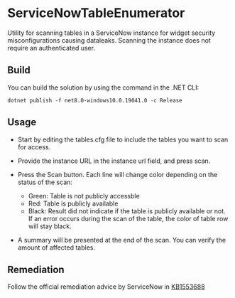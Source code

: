 # ServiceNowTableEnumerator

Utility for scanning tables in a ServiceNow instance for widget security misconfigurations causing dataleaks. Scanning the instance does not require an authenticated user.

## Build

You can build the solution by using the command in the .NET CLI:

```
dotnet publish -f net8.0-windows10.0.19041.0 -c Release
```
## Usage

- Start by editing the tables.cfg file to include the tables you want to scan for access.

- Provide the instance URL in the instance url field, and press scan.
  
- Press the Scan button. Each line will change color depending on the status of the scan:
  - Green: Table is not publicly accessble
  - Red: Table is publicly available
  - Black: Result did not indicate if the table is publicly available or not. If an error occurs during the scan of the table, the color of table row will stay black.
 
- A summary will be presented at the end of the scan. You can verify the amount of affected tables.

## Remediation

Follow the official remediation advice by ServiceNow in [KB1553688](https://support.servicenow.com/kb?id=kb_article_view&sysparm_article=KB1553688)
